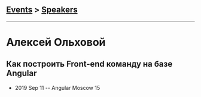 ## [Events](../README.md) > [Speakers](../speakers.md)
---

# Алексей Ольховой

## Как построить Front-end команду на базе Angular
- 2019 Sep 11 -- Angular Moscow 15    
